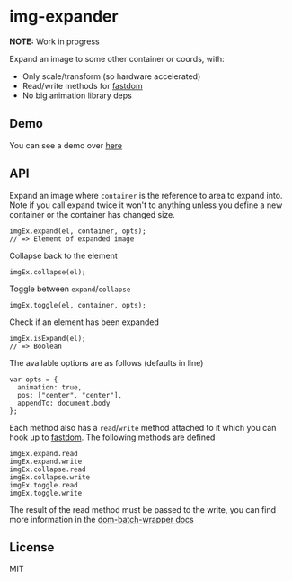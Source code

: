 # img-expander

**NOTE:** Work in progress

Expand an image to some other container or coords, with:

 * Only scale/transform (so hardware accelerated)
 * Read/write methods for [fastdom](https://github.com/wilsonpage/fastdom)
 * No big animation library deps


## Demo
You can see a demo over [here](github.io/orangemug/img-expander)


## API
Expand an image where `container` is the reference to area to expand into. Note if you call expand twice it won't to anything unless you define a new container or the container has changed size.

    imgEx.expand(el, container, opts);
    // => Element of expanded image

Collapse back to the element

    imgEx.collapse(el);

Toggle between `expand`/`collapse`

    imgEx.toggle(el, container, opts);

Check if an element has been expanded

    imgEx.isExpand(el);
    // => Boolean

The available options are as follows (defaults in line)

    var opts = {
      animation: true,
      pos: ["center", "center"],
      appendTo: document.body
    };

Each method also has a `read`/`write` method attached to it which you can hook up to [fastdom](https://github.com/wilsonpage/fastdom). The following methods are defined

    imgEx.expand.read
    imgEx.expand.write
    imgEx.collapse.read
    imgEx.collapse.write
    imgEx.toggle.read
    imgEx.toggle.write

The result of the read method must be passed to the write, you can find more information in the [dom-batch-wrapper docs](https://github.com/orangemug/dom-batch-wrapper)


## License
MIT
